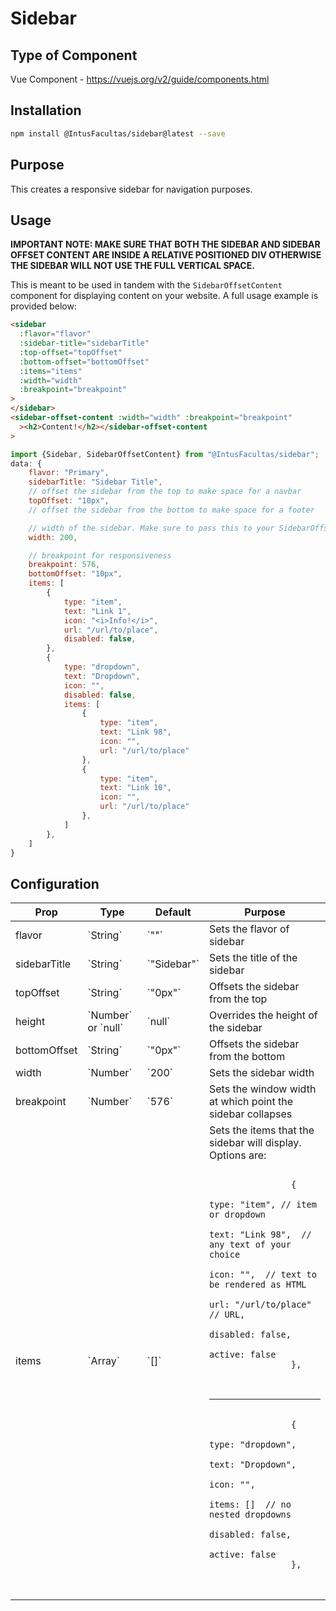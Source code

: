 # Sidebar

## Type of Component

Vue Component - https://vuejs.org/v2/guide/components.html

## Installation

```bash
npm install @IntusFacultas/sidebar@latest --save
```

## Purpose

This creates a responsive sidebar for navigation purposes.

## Usage

<b>IMPORTANT NOTE: MAKE SURE THAT BOTH THE SIDEBAR AND SIDEBAR OFFSET CONTENT ARE INSIDE A RELATIVE POSITIONED DIV OTHERWISE THE SIDEBAR WILL NOT USE THE FULL VERTICAL SPACE.</b>

This is meant to be used in tandem with the `SidebarOffsetContent` component for displaying content on your website. A full usage example is provided below:

```html
<sidebar
  :flavor="flavor"
  :sidebar-title="sidebarTitle"
  :top-offset="topOffset"
  :bottom-offset="bottomOffset"
  :items="items"
  :width="width"
  :breakpoint="breakpoint"
>
</sidebar>
<sidebar-offset-content :width="width" :breakpoint="breakpoint"
  ><h2>Content!</h2></sidebar-offset-content
>
```

```javascript
import {Sidebar, SidebarOffsetContent} from "@IntusFacultas/sidebar";
data: {
    flavor: "Primary",
    sidebarTitle: "Sidebar Title",
    // offset the sidebar from the top to make space for a navbar
    topOffset: "10px",
    // offset the sidebar from the bottom to make space for a footer

    // width of the sidebar. Make sure to pass this to your SidebarOffsetContent component as well
    width: 200,

    // breakpoint for responsiveness
    breakpoint: 576,
    bottomOffset: "10px",
    items: [
        {
            type: "item",
            text: "Link 1",
            icon: "<i>Info!</i>",
            url: "/url/to/place",
            disabled: false,
        },
        {
            type: "dropdown",
            text: "Dropdown",
            icon: "",
            disabled: false,
            items: [
                {
                    type: "item",
                    text: "Link 98",
                    icon: "",
                    url: "/url/to/place"
                },
                {
                    type: "item",
                    text: "Link 10",
                    icon: "",
                    url: "/url/to/place"
                },
            ]
        },
    ]
}
```

## Configuration

<table>
    <thead>
        <tr>
            <th>Prop</th>
            <th>Type</th>
            <th>Default</th>
            <th>Purpose</th>
        </tr>
    </thead>
    <tbody>
        <tr>
            <td>flavor</td>
            <td>`String`</td>
            <td>`""`</td>
            <td>Sets the flavor of sidebar</td>
        </tr>
        <tr>
            <td>sidebarTitle</td>
            <td>`String`</td>
            <td>`"Sidebar"`</td>
            <td>Sets the title of the sidebar</td>
        </tr>
        <tr>
            <td>topOffset</td>
            <td>`String`</td>
            <td>`"0px"`</td>
            <td>Offsets the sidebar from the top</td>
        </tr>
        <tr>
            <td>height</td>
            <td>`Number` or `null`</td>
            <td>`null`</td>
            <td>Overrides the height of the sidebar</td>
        </tr>
        <tr>
            <td>bottomOffset</td>
            <td>`String`</td>
            <td>`"0px"`</td>
            <td>Offsets the sidebar from the bottom</td>
        </tr>
        <tr>
            <td>width</td>
            <td>`Number`</td>
            <td>`200`</td>
            <td>Sets the sidebar width</td>
        </tr>
        <tr>
            <td>breakpoint</td>
            <td>`Number`</td>
            <td>`576`</td>
            <td>Sets the window width at which point the sidebar collapses</td>
        </tr>
        <tr>
            <td>items</td>
            <td>`Array`</td>
            <td>`[]`</td>
            <td>Sets the items that the sidebar will display. Options are: <br>
            <pre>
                <code>
                {
                    type: "item", // item or dropdown
                    text: "Link 98",  // any text of your choice
                    icon: "",  // text to be rendered as HTML
                    url: "/url/to/place"  // URL,
                    disabled: false,
                    active: false
                },
                </code>
            </pre>
            <hr>
            <pre>
                <code>
                {
                    type: "dropdown",
                    text: "Dropdown",
                    icon: "",
                    items: []  // no nested dropdowns
                    disabled: false,
                    active: false
                },
                </code>
            </pre>
            </td>
        </tr>
    </tbody>
</table>
